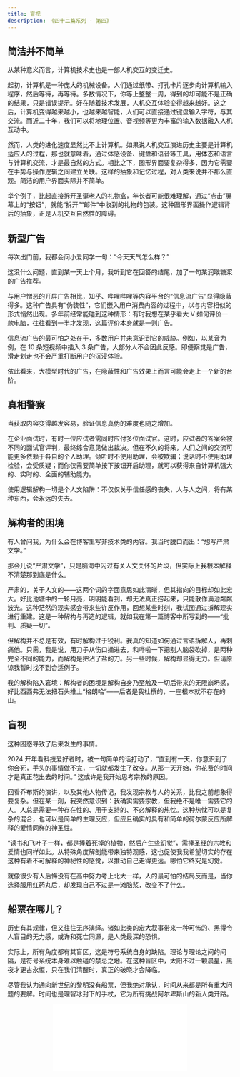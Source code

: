 ```yaml
---
title: 盲视
description: 《四十二篇系列 · 第四》
---
```


## 简洁并不简单

从某种意义而言，计算机技术史也是一部人机交互的变迁史。

起初，计算机是一种庞大的机械设备。人们通过纸带、打孔卡片逐步向计算机输入程序，然后等待，再等待。多数情况下，你等上整整一周，得到的却可能不是正确的结果，只是错误提示。好在随着技术发展，人机交互体验变得越来越好。这之后，计算机变得越来越小，也越来越智能，人们可以直接通过键盘输入字符，与其交流。而近二十年，我们可以将地理位置、音视频等更为丰富的输入数据融入人机互动中。

然而，人类的进化速度显然比不上计算机。如果说人机交互演进历史主要是计算机适应人的过程，那也就意味着，通过体感设备、键盘和语音等工具，用体态和语言与计算机交流，才是最自然的方式。相比之下，图形界面要复杂得多，因为它需要在手势与操作逻辑之间建立关联。这样的抽象和记忆过程，对人类来说并不那么直观。简洁的用户界面实际并不简单。

举个例子，比起直接拆开圣诞老人的礼物盒，年长者可能很难理解，通过“点击”屏幕上的“按钮”，就能“拆开”“邮件“中收到的礼物的包装。这种图形界面操作逻辑背后的抽象，正是人机交互自然性的障碍。

## 新型广告

每次出门前，我都会问小爱同学一句：“今天天气怎么样？”

这没什么问题，直到某一天上个月，我听到它在回答的结尾，加了一句某润喉糖浆的广告推荐。

与用户憎恶的开屏广告相比，知乎、哔哩哔哩等内容平台的“信息流广告”显得隐蔽得多。这种广告具有“伪装性”，它们嵌入用户消费内容的过程中，以与内容相似的形式悄然出现。多年前经常能碰到这种情形：有时我想在某乎看大 V 如何评价一款电脑，往往看到一半才发现，这篇评价本身就是一则广告。

信息流广告的最可怕之处在于，多数用户并未意识到它的威胁。例如，以某音为例，在 10 条短视频中插入 3 条广告，大部分人不会因此反感。即便察觉是广告，滑走划走也不会严重打断用户的沉浸体验。

依此看来，大模型时代的广告，在隐蔽性和广告效果上而言可能会走上一个新的台阶。

## 真相警察

当获取内容变得越发容易，验证信息真伪的难度也随之增加。

在企业面试时，有时一位应试者需同时应付多位面试官。这时，应试者的答案会被不同的面试官评判，最终综合意见做出裁决。但在不久的将来，人们之间的交流可能更多依赖于各自的个人助理。倾听时不使用助理，会被欺骗；说话时不使用助理检验，会受质疑；而你仅需要简单按下按钮开启助理，就可以获得来自计算机强大的、实时的、全面的辅助能力。

使用逻辑解构一切是个人文陷阱：不仅仅关乎信任感的丧失，人与人之间，将有某种东西，会永远的失去。

## 解构者的困境

有人曾问我，为什么会在博客里写非技术类的内容。我当时脱口而出：“想写严肃文学。”

那会儿说“严肃文学”，只是脑海中闪过有关人文关怀的片段，但实际上我根本解释不清楚那到底是什么。

严肃的，关于人文的——这两个词的字面意思如此清晰，但其指向的目标却如此宏大。好比池塘中的一轮月亮，明明能看到，却无法真正捞起来，只能散作满池粼粼波光。这种茫然的现实感会带来些许反作用，回想某些时刻，我试图通过拆解现实进行重建。这是一种解构与再造的逻辑，就如我在第一篇博客中所写到的——“批判、质疑一切”。

但解构并不总是有效，有时解构过于锐利。我真的知道如何通过言语拆解人，再刺痛他。只需，我是说，用刀子从伤口捅进去，和哗啦一下把别人脑袋砍掉，是两种完全不同的能力，而解构是把沾了盐的刀。另一些时候，解构却显得无力。但请原谅我暂时找不到合适例子。

我的解构陷入窘境：解构者的困境是解构自身乃至触及一切后带来的无限崩坍感，好比西西弗无法把石头推上“格朗哈”——后者是我杜撰的，一座根本就不存在的山。

## 盲视

这种困惑导致了后来发生的事情。

2024 开年看科技爱好者时，被一句简单的话打动了，“直到有一天，你意识到了你会死，手头的事情做不完，一切就都发生了改变。从那一天开始，你花费的时间才是真正花出去的时间。” 这或许是我开始思考宗教的原因。

回看乔布斯的演讲，以及其他人物传记，我发现宗教与人的关系，比我之前想象得要复杂。但在某一刻，我突然意识到：我确实需要宗教，但我绝不是唯一需要它的人。人总是需要一种存在性的、用于支持的、不必解释的热忱。这种热忱可以是复杂的混合，也可以是简单的生理反应，但应且确实的具有和简单的荷尔蒙反应所解释的爱情同样的神圣性。

“读书和飞叶子一样，都是捧着死掉的植物，然后产生些幻觉”，需捧圣经的宗教和爱情也同样如此。从特殊角度解剖能带来独特观感，这也促使我我希望切实的存在这种有着不可解释的神秘性的感觉，以推动自己走得更远。哪怕它终究是幻觉。

就像很少有人后悔没有在高中努力考上北大一样，人的最可怕的结局反而是，当你选择服用红药丸后，却发现自己不过是一滩脑浆，改变不了什么。

## 船票在哪儿？

历史有其规律，但又往往无序演绎。诸如此类的宏大叙事带来一种可怖的、黑得令人盲目的无力感，或许和死亡同源，是人类最深的恐惧。

实际上，所有角度都有其盲区，这是符号系统自身的缺陷。理论与理论之间的间隔，是符号系统本身难以触碰的禁忌之地。在这种盲区中，太阳不过一颗晨星，黑夜才更古永恒，只在我们清醒时，真正的破晓才会降临。

尽管我认为通向新世纪的黎明没有船票，但我绝对承认，时间从来都是所有重大问题的要解。时间也是理智冰封下的手杖，它为所有挑战阿尔卑斯山的新人类开路。

<center>
  <iframe src="//player.bilibili.com/player.html?isOutside=true&aid=81484129&bvid=BV1iJ411h7iF&cid=139188870&p=1&&autoplay=0" scrolling="no" border="0" frameborder="no" framespacing="0" allowfullscreen="true"></iframe>
  <!-- <iframe frameborder="no" border="0" marginwidth="0" marginheight="0" width=330 height=86 src="//music.163.com/outchain/player?type=2&id=26349643&auto=1&height=66"></iframe> -->
</center>
